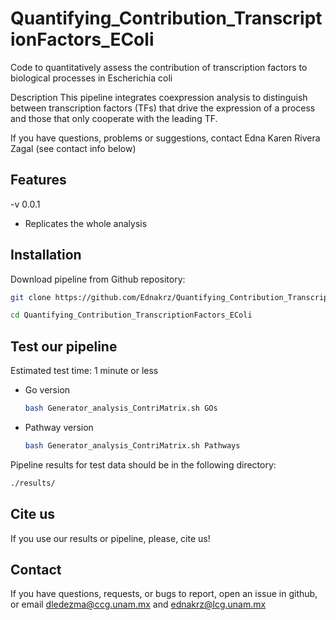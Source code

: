 # Quantifying_Contribution_TranscriptionFactors_EColi
Code to quantitatively assess the contribution of transcription factors to biological processes in Escherichia coli

Description
This pipeline integrates coexpression analysis to distinguish between transcription factors (TFs) that drive the expression of a process and those that only cooperate with the leading TF.

If you have questions, problems or suggestions, contact Edna Karen Rivera Zagal (see contact info below)

## Features
-v 0.0.1
- Replicates the whole analysis

## Installation
Download pipeline from Github repository:

```bash 
git clone https://github.com/Ednakrz/Quantifying_Contribution_TranscriptionFactors_EColi.git
```
```bash
cd Quantifying_Contribution_TranscriptionFactors_EColi
``` 
## Test our pipeline

Estimated test time: 1 minute or less

- Go version
  ```bash
  bash Generator_analysis_ContriMatrix.sh GOs
  ```
- Pathway version
  ```bash
  bash Generator_analysis_ContriMatrix.sh Pathways
  ```
Pipeline results for test data should be in the following directory:
  ```bash
  ./results/
  ```

## Cite us
If you use our results or pipeline, please, cite us!

## Contact
If you have questions, requests, or bugs to report, open an issue in github, or email dledezma@ccg.unam.mx and ednakrz@lcg.unam.mx 

